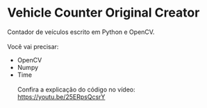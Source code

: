 # Vehicle Counter Original Creator
Contador de veículos escrito em Python e OpenCV.
<br><br>
Você vai precisar:
- OpenCV
- Numpy
- Time
<br><br>
Confira a explicação do código no vídeo:<br>
<a href="https://youtu.be/25ERpsQcsrY">https://youtu.be/25ERpsQcsrY</a>
